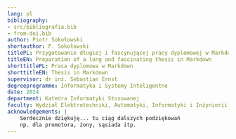 ```yaml
---
lang: pl
bibliography:
- src/bibliografia.bib
- from-doi.bib
author: Piotr Sokołowski
shortauthor: P. Sokołowski
titlePL: Przygotowanie długiej i fascynującej pracy dyplomowej w Markdown
titleEN: Preparation of a long and fascinating thesis in Markdown
shorttitlePL: Praca dyplomowa w Markdown
shorttitleEN: Thesis in Markdown
supervisor: dr inż. Sebastian Ernst
degreeprogramme: Informatyka i Systemy Inteligentne
date: 2024
department: Katedra Informatyki Stosowanej
faculty: Wydział Elektrotechniki, Automatyki, Informatyki i Inżynierii Biomedycznej
acknowledgements: |
    Serdecznie dziękuję... tu ciąg dalszych podziękowań
    np. dla promotora, żony, sąsiada itp.
---
```

